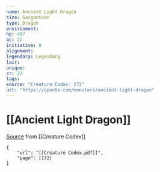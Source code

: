 ```yaml
---
name: Ancient Light Dragon
size: Gargantuan
type: Dragon
environment: 
hp: 407
ac: 22
initiative: 0
alignment: 
legendary: Legendary
lair: 
unique: 
cr: 22
tags: 
source: "Creature Codex: 172"
url: "https://open5e.com/monsters/ancient-light-dragon"
---
```

# [[Ancient Light Dragon]]

[Source](zotero://open-pdf/library/items/NTNKJRHG?page=172) from [[Creature Codex]]

```pdf
{
	"url": "[[Creature Codex.pdf]]",
	"page": [172]
}
```

